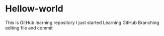 # Hellow-world
This is GitHub learning repository
I just started Learning GitHub Branching editing file and commit
